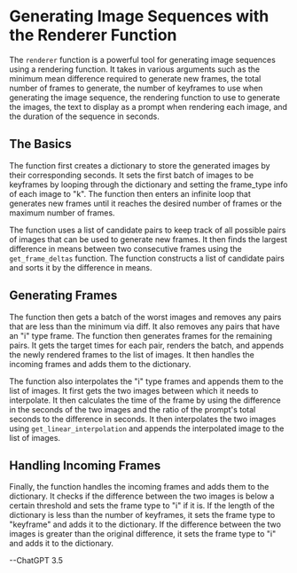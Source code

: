 # Generating Image Sequences with the Renderer Function

The `renderer` function is a powerful tool for generating image sequences using a rendering function. It takes in various arguments such as the minimum mean difference required to generate new frames, the total number of frames to generate, the number of keyframes to use when generating the image sequence, the rendering function to use to generate the images, the text to display as a prompt when rendering each image, and the duration of the sequence in seconds.

## The Basics

The function first creates a dictionary to store the generated images by their corresponding seconds. It sets the first batch of images to be keyframes by looping through the dictionary and setting the frame_type info of each image to "k". The function then enters an infinite loop that generates new frames until it reaches the desired number of frames or the maximum number of frames.

The function uses a list of candidate pairs to keep track of all possible pairs of images that can be used to generate new frames. It then finds the largest difference in means between two consecutive frames using the `get_frame_deltas` function. The function constructs a list of candidate pairs and sorts it by the difference in means.

## Generating Frames

The function then gets a batch of the worst images and removes any pairs that are less than the minimum via diff. It also removes any pairs that have an "i" type frame. The function then generates frames for the remaining pairs. It gets the target times for each pair, renders the batch, and appends the newly rendered frames to the list of images. It then handles the incoming frames and adds them to the dictionary.

The function also interpolates the "i" type frames and appends them to the list of images. It first gets the two images between which it needs to interpolate. It then calculates the time of the frame by using the difference in the seconds of the two images and the ratio of the prompt's total seconds to the difference in seconds. It then interpolates the two images using `get_linear_interpolation` and appends the interpolated image to the list of images.

## Handling Incoming Frames

Finally, the function handles the incoming frames and adds them to the dictionary. It checks if the difference between the two images is below a certain threshold and sets the frame type to "i" if it is. If the length of the dictionary is less than the number of keyframes, it sets the frame type to "keyframe" and adds it to the dictionary. If the difference between the two images is greater than the original difference, it sets the frame type to "i" and adds it to the dictionary.

--ChatGPT 3.5